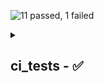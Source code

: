 ![11 passed, 1 failed](https://gh.ci.fslabs.ca/svg/tests.svg?passed=11&failed=1&skipped=0&cancelled=0)
<details>
<summary><h2>
ci_tests - ✅
</h2></summary>
<table><tr>
<th colspan="1" rowspan="1">
Category
</th>
<th rowspan="1" colspan="10">
Checks
</th>
</tr>
<tr>
<td rowspan="1" colspan="1">
✅ <a href="https://github.com/ForesightMiningSoftwareCorporation/ci_tests/actions/runs/8017778855/job/22292559894">
check
</a>
</td>
<td rowspan="1" colspan="1">
<a href="https://github.com/ForesightMiningSoftwareCorporation/ci_tests/actions/runs/8017778855/job/22292559894#step:15:1">
<img src="https://gh.ci.fslabs.ca/svg/rectangle.svg?fill=%2346B76E&text=fmt&colspan=1" alt="✅" title="fmt">
</a><a href="https://github.com/ForesightMiningSoftwareCorporation/ci_tests/actions/runs/8017778855/job/22292559894#step:16:1">
<img src="https://gh.ci.fslabs.ca/svg/rectangle.svg?fill=%2346B76E&text=check&colspan=1" alt="✅" title="check">
</a><a href="https://github.com/ForesightMiningSoftwareCorporation/ci_tests/actions/runs/8017778855/job/22292559894#step:17:1">
<img alt="✅" title="clippy" src="https://gh.ci.fslabs.ca/svg/rectangle.svg?fill=%2346B76E&text=clippy&colspan=1">
</a><a href="https://github.com/ForesightMiningSoftwareCorporation/ci_tests/actions/runs/8017778855/job/22292559894#step:18:1">
<img src="https://gh.ci.fslabs.ca/svg/rectangle.svg?fill=%2346B76E&text=doc&colspan=1" alt="✅" title="doc">
</a><a href="https://github.com/ForesightMiningSoftwareCorporation/ci_tests/actions/runs/8017778855/job/22292559894#step:20:1">
<img src="https://gh.ci.fslabs.ca/svg/rectangle.svg?fill=%2346B76E&text=deny_license&colspan=1" alt="✅" title="deny_license">
</a><a href="https://github.com/ForesightMiningSoftwareCorporation/ci_tests/actions/runs/8017778855/job/22292559894#step:21:1">
<img alt="✅" title="deny_bans" src="https://gh.ci.fslabs.ca/svg/rectangle.svg?fill=%2346B76E&text=deny_bans&colspan=1">
</a><a href="https://github.com/ForesightMiningSoftwareCorporation/ci_tests/actions/runs/8017778855/job/22292559894#step:22:1">
<img src="https://gh.ci.fslabs.ca/svg/rectangle.svg?fill=%2346B76E&text=deny_advisories&colspan=1" title="deny_advisories" alt="✅">
</a><a href="https://github.com/ForesightMiningSoftwareCorporation/ci_tests/actions/runs/8017778855/job/22292559894#step:23:1">
<img title="deny_sources" src="https://gh.ci.fslabs.ca/svg/rectangle.svg?fill=%2346B76E&text=deny_sources&colspan=1" alt="✅">
</a><a href="https://github.com/ForesightMiningSoftwareCorporation/ci_tests/actions/runs/8017778855/job/22292559894#step:24:1">
<img src="https://gh.ci.fslabs.ca/svg/rectangle.svg?fill=%2346B76E&text=dependencies&colspan=1" title="dependencies" alt="✅">
</a><a href="https://github.com/ForesightMiningSoftwareCorporation/ci_tests/actions/runs/8017778855/job/22292559894#step:25:1">
<img alt="✅" title="publish_dryrun" src="https://gh.ci.fslabs.ca/svg/rectangle.svg?fill=%2346B76E&text=publish_dryrun&colspan=1">
</a>
</td>
</tr>
<tr>
<td colspan="1" rowspan="1">
✅ <a href="https://github.com/ForesightMiningSoftwareCorporation/ci_tests/actions/runs/8017778855/job/22292560696">
miri
</a>
</td>
<td rowspan="1" colspan="1">
<a href="https://github.com/ForesightMiningSoftwareCorporation/ci_tests/actions/runs/8017778855/job/22292560696#step:27:1">
<img src="https://gh.ci.fslabs.ca/svg/rectangle.svg?fill=%23D41159&text=miri&colspan=10" alt="❌" title="miri">
</a>
</td>
</tr>
<tr>
<td colspan="1" rowspan="1">
✅ <a href="https://github.com/ForesightMiningSoftwareCorporation/ci_tests/actions/runs/8017778855/job/22292560315">
test
</a>
</td>
<td rowspan="1" colspan="1">
<a href="https://github.com/ForesightMiningSoftwareCorporation/ci_tests/actions/runs/8017778855/job/22292560315#step:26:1">
<img alt="✅" title="tests" src="https://gh.ci.fslabs.ca/svg/rectangle.svg?fill=%2346B76E&text=tests&colspan=10">
</a>
</td>
</tr></table>
</details>
